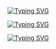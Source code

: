 [![Typing SVG](https://readme-typing-svg.demolab.com?font=Orbitron&size=35&pause=1000&color=FF00FF&center=true&vCenter=true&width=700&lines=⚡+under+development+⚡)](https://git.io/typing-svg)

[![Typing SVG](https://readme-typing-svg.demolab.com?font=Russo+One&size=32&pause=1200&color=00E5FF&center=true&vCenter=true&width=700&lines=✨+Stay+tuned+for+updates+✨)](https://git.io/typing-svg)

[![Typing SVG](https://readme-typing-svg.demolab.com?font=Monoton&size=40&pause=1400&color=FFAA00&center=true&vCenter=true&width=700&lines=🚀+Launching+soon...+🚀)](https://git.io/typing-svg)
